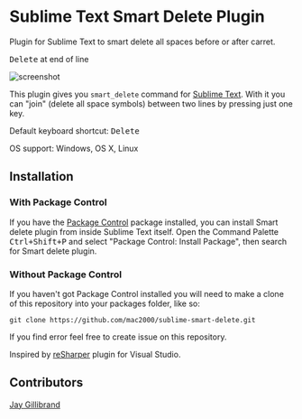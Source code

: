 Sublime Text Smart Delete Plugin
================================

Plugin for Sublime Text to smart delete all spaces before or after carret.

<kbd>Delete</kbd> at end of line

![screenshot](http://github.com/mac2000/sublime-smart-delete/raw/master/sublime-smart-delete.gif)

This plugin gives you `smart_delete` command for [Sublime Text][sublime]. With it you can "join" (delete all space symbols) between two lines by pressing just one key.

Default keyboard shortcut: <kbd>Delete</kbd>

OS support: Windows, OS X, Linux

Installation
------------

### With Package Control ###

If you have the [Package Control][package_control] package installed, you can install Smart delete plugin from inside Sublime Text itself. Open the Command Palette <kbd>Ctrl+Shift+P</kbd> and select "Package Control: Install Package", then search for Smart delete plugin.

### Without Package Control ###

If you haven't got Package Control installed you will need to make a clone of this repository into your packages folder, like so:

    git clone https://github.com/mac2000/sublime-smart-delete.git

If you find error feel free to create issue on this repository.

Inspired by [reSharper][resharper] plugin for Visual Studio.

Contributors
------------

[Jay Gillibrand](https://github.com/gillibrand)


[sublime]: http://www.sublimetext.com/
[package_control]: http://wbond.net/sublime_packages/package_control
[resharper]: http://www.jetbrains.com/resharper/
